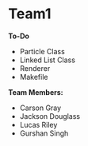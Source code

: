 # Team1

**To-Do**

- Particle Class
- Linked List Class
- Renderer
- Makefile

**Team Members:**

  - Carson Gray
  - Jackson Douglass
  - Lucas Riley
  - Gurshan Singh
